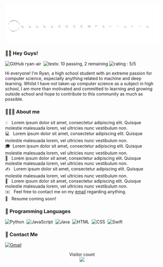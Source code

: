 ![](https://github.com/ryan-air/ryan-air/blob/main/pacman3.gif) 

### 👋🏽 Hey Guys! 
![GitHub ryan-air](https://img.shields.io/github/followers/ryan-air?style=social)&nbsp;
![tests: 10 passing, 2 remaining](https://img.shields.io/badge/tests-10%20passed%2C%202%20remaining-green)
![rating : 5/5](https://img.shields.io/badge/rating-%E2%98%85%E2%98%85%E2%98%85%E2%98%85%E2%98%85-green) &nbsp;

Hi everyone! I'm Ryan, a high school student with an extreme passion for computer science, especially anything related to machine and deep learning. Whilst I have not taken up computer science as a subject in high school, I am more than motivated and committed to learning and growing outside school and hope to contribute to this community as much as possible. 

### 👨🏽‍💻 About me 

💡 &nbsp; Lorem ipsum dolor sit amet, consectetur adipiscing elit. Quisque molestie malesuada lorem, vel ultricies nunc vestibulum non. \
💻 &nbsp; Lorem ipsum dolor sit amet, consectetur adipiscing elit. Quisque molestie malesuada lorem, vel ultricies nunc vestibulum non. \
🎓&nbsp; Lorem ipsum dolor sit amet, consectetur adipiscing elit. Quisque molestie malesuada lorem, vel ultricies nunc vestibulum non. \
🌱 &nbsp; Lorem ipsum dolor sit amet, consectetur adipiscing elit. Quisque molestie malesuada lorem, vel ultricies nunc vestibulum non. \
✍️ &nbsp; Lorem ipsum dolor sit amet, consectetur adipiscing elit. Quisque molestie malesuada lorem, vel ultricies nunc vestibulum non. \
💬 &nbsp; Lorem ipsum dolor sit amet, consectetur adipiscing elit. Quisque molestie malesuada lorem, vel ultricies nunc vestibulum non. \
✉️ &nbsp; Feel free to contact me on my [email]() regarding anything.\
💼 &nbsp; Resume coming soon!

### 👾 Programming Languages
![Python](https://img.shields.io/badge/-Python-05122A?style=flat&logo=python)&nbsp; 
![JavaScript](https://img.shields.io/badge/-JavaScript-05122A?style=flat&logo=javascript)&nbsp;
![Java](https://img.shields.io/badge/-Java-05122A?style=flat&logo=Java&logoColor=FFA518)&nbsp;
![HTML](https://img.shields.io/badge/-HTML-05122A?style=flat&logo=HTML5)&nbsp;
![CSS](https://img.shields.io/badge/-CSS-05122A?style=flat&logo=CSS3&logoColor=1572B6)&nbsp;
![Swift](https://img.shields.io/badge/-Swift-05122A?style=flat&logo=Swift)&nbsp;



### 📧 Contact Me

<a href=""><img alt="Gmail" src="https://img.shields.io/badge/Gmail-D14836?style=flat&logo=gmail&logoColor=white" /></a> &nbsp;

<p align="center"> 
  Visitor count<br>
  <img src="https://profile-counter.glitch.me/ryan-air/count.svg" />
</p>
